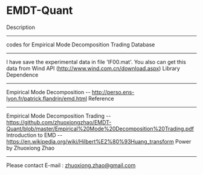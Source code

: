# EMDT-Quant
Description
__________________
codes for Empirical Mode Decomposition Trading
Database
__________________
I have save the experimental data in file 'IF00.mat'. You also can get this data from Wind API (http://www.wind.com.cn/download.aspx)
Library Dependence
__________________
Empirical Mode Decomposition -- http://perso.ens-lyon.fr/patrick.flandrin/emd.html
Reference
__________________
Empirical Mode Decomposition Trading -- https://github.com/zhuoxiongzhao/EMDT-Quant/blob/master/Empirical%20Mode%20Decomposition%20Trading.pdf
Introduction to EMD -- https://en.wikipedia.org/wiki/Hilbert%E2%80%93Huang_transform
Power by Zhuoxiong Zhao
________________________
Please contact E-mail : zhuoxiong.zhao@gmail.com
